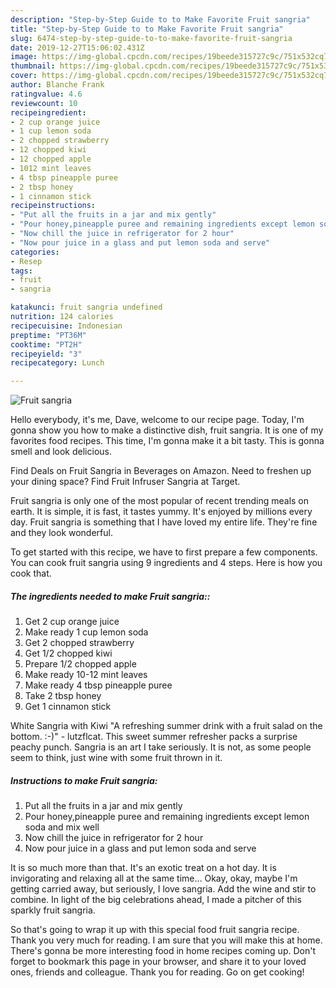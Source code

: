 ```yaml
---
description: "Step-by-Step Guide to to Make Favorite Fruit sangria"
title: "Step-by-Step Guide to to Make Favorite Fruit sangria"
slug: 6474-step-by-step-guide-to-to-make-favorite-fruit-sangria
date: 2019-12-27T15:06:02.431Z
image: https://img-global.cpcdn.com/recipes/19beede315727c9c/751x532cq70/fruit-sangria-recipe-main-photo.jpg
thumbnail: https://img-global.cpcdn.com/recipes/19beede315727c9c/751x532cq70/fruit-sangria-recipe-main-photo.jpg
cover: https://img-global.cpcdn.com/recipes/19beede315727c9c/751x532cq70/fruit-sangria-recipe-main-photo.jpg
author: Blanche Frank
ratingvalue: 4.6
reviewcount: 10
recipeingredient:
- 2 cup orange juice
- 1 cup lemon soda
- 2 chopped strawberry
- 12 chopped kiwi
- 12 chopped apple
- 1012 mint leaves
- 4 tbsp pineapple puree
- 2 tbsp honey
- 1 cinnamon stick
recipeinstructions:
- "Put all the fruits in a jar and mix gently"
- "Pour honey,pineapple puree and remaining ingredients except lemon soda and mix well"
- "Now chill the juice in refrigerator for 2 hour"
- "Now pour juice in a glass and put lemon soda and serve"
categories:
- Resep
tags:
- fruit
- sangria

katakunci: fruit sangria undefined
nutrition: 124 calories
recipecuisine: Indonesian
preptime: "PT36M"
cooktime: "PT2H"
recipeyield: "3"
recipecategory: Lunch

---
```



![Fruit sangria](https://img-global.cpcdn.com/recipes/19beede315727c9c/751x532cq70/fruit-sangria-recipe-main-photo.jpg)

Hello everybody, it's me, Dave, welcome to our recipe page. Today, I'm gonna show you how to make a distinctive dish, fruit sangria. It is one of my favorites food recipes. This time, I'm gonna make it a bit tasty. This is gonna smell and look delicious.

Find Deals on Fruit Sangria in Beverages on Amazon. Need to freshen up your dining space? Find Fruit Infruser Sangria at Target.

Fruit sangria is only one of the most popular of recent trending meals on earth. It is simple, it is fast, it tastes yummy. It's enjoyed by millions every day. Fruit sangria is something that I have loved my entire life. They're fine and they look wonderful.


To get started with this recipe, we have to first prepare a few components. You can cook fruit sangria using 9 ingredients and 4 steps. Here is how you cook that.

##### The ingredients needed to make Fruit sangria::

1. Get 2 cup orange juice
1. Make ready 1 cup lemon soda
1. Get 2 chopped strawberry
1. Get 1/2 chopped kiwi
1. Prepare 1/2 chopped apple
1. Make ready 10-12 mint leaves
1. Make ready 4 tbsp pineapple puree
1. Take 2 tbsp honey
1. Get 1 cinnamon stick


White Sangria with Kiwi &#34;A refreshing summer drink with a fruit salad on the bottom. :-)&#34; - lutzflcat. This sweet summer refresher packs a surprise peachy punch. Sangria is an art I take seriously. It is not, as some people seem to think, just wine with some fruit thrown in it. 

##### Instructions to make Fruit sangria:

1. Put all the fruits in a jar and mix gently
1. Pour honey,pineapple puree and remaining ingredients except lemon soda and mix well
1. Now chill the juice in refrigerator for 2 hour
1. Now pour juice in a glass and put lemon soda and serve


It is so much more than that. It&#39;s an exotic treat on a hot day. It is invigorating and relaxing all at the same time… Okay, okay, maybe I&#39;m getting carried away, but seriously, I love sangria. Add the wine and stir to combine. In light of the big celebrations ahead, I made a pitcher of this sparkly fruit sangria. 

So that's going to wrap it up with this special food fruit sangria recipe. Thank you very much for reading. I am sure that you will make this at home. There's gonna be more interesting food in home recipes coming up. Don't forget to bookmark this page in your browser, and share it to your loved ones, friends and colleague. Thank you for reading. Go on get cooking!
